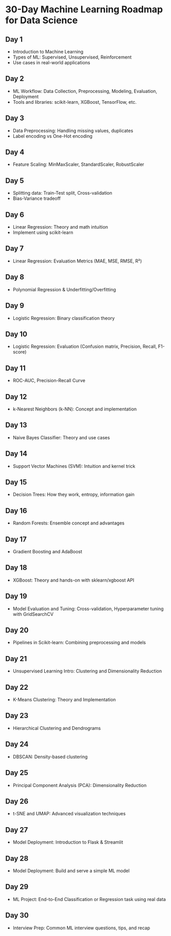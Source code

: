 # 30-Day Machine Learning Roadmap for Data Science

## Day 1
- Introduction to Machine Learning
- Types of ML: Supervised, Unsupervised, Reinforcement
- Use cases in real-world applications

## Day 2
- ML Workflow: Data Collection, Preprocessing, Modeling, Evaluation, Deployment
- Tools and libraries: scikit-learn, XGBoost, TensorFlow, etc.

## Day 3
- Data Preprocessing: Handling missing values, duplicates
- Label encoding vs One-Hot encoding

## Day 4
- Feature Scaling: MinMaxScaler, StandardScaler, RobustScaler

## Day 5
- Splitting data: Train-Test split, Cross-validation
- Bias-Variance tradeoff

## Day 6
- Linear Regression: Theory and math intuition
- Implement using scikit-learn

## Day 7
- Linear Regression: Evaluation Metrics (MAE, MSE, RMSE, R²)

## Day 8
- Polynomial Regression & Underfitting/Overfitting

## Day 9
- Logistic Regression: Binary classification theory

## Day 10
- Logistic Regression: Evaluation (Confusion matrix, Precision, Recall, F1-score)

## Day 11
- ROC-AUC, Precision-Recall Curve

## Day 12
- k-Nearest Neighbors (k-NN): Concept and implementation

## Day 13
- Naive Bayes Classifier: Theory and use cases

## Day 14
- Support Vector Machines (SVM): Intuition and kernel trick

## Day 15
- Decision Trees: How they work, entropy, information gain

## Day 16
- Random Forests: Ensemble concept and advantages

## Day 17
- Gradient Boosting and AdaBoost

## Day 18
- XGBoost: Theory and hands-on with sklearn/xgboost API

## Day 19
- Model Evaluation and Tuning: Cross-validation, Hyperparameter tuning with GridSearchCV

## Day 20
- Pipelines in Scikit-learn: Combining preprocessing and models

## Day 21
- Unsupervised Learning Intro: Clustering and Dimensionality Reduction

## Day 22
- K-Means Clustering: Theory and Implementation

## Day 23
- Hierarchical Clustering and Dendrograms

## Day 24
- DBSCAN: Density-based clustering

## Day 25
- Principal Component Analysis (PCA): Dimensionality Reduction

## Day 26
- t-SNE and UMAP: Advanced visualization techniques

## Day 27
- Model Deployment: Introduction to Flask & Streamlit

## Day 28
- Model Deployment: Build and serve a simple ML model

## Day 29
- ML Project: End-to-End Classification or Regression task using real data

## Day 30
- Interview Prep: Common ML interview questions, tips, and recap
